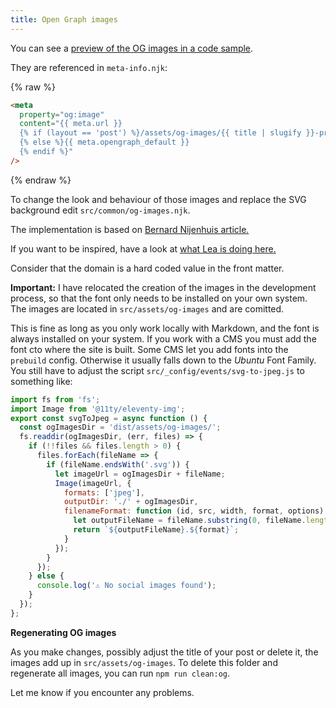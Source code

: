 ```yaml
---
title: Open Graph images
---
```


You can see a [preview of the OG images in a code sample](/code/open-graph-images/).

They are referenced in `meta-info.njk`:

{% raw %}

```html
<meta
  property="og:image"
  content="{{ meta.url }}
  {% if (layout == 'post') %}/assets/og-images/{{ title | slugify }}-preview.jpeg
  {% else %}{{ meta.opengraph_default }}
  {% endif %}"
/>
```

{% endraw %}

To change the look and behaviour of those images and replace the SVG background edit `src/common/og-images.njk`.

The implementation is based on [Bernard Nijenhuis article.](https://bnijenhuis.nl/notes/automatically-generate-open-graph-images-in-eleventy/)

If you want to be inspired, have a look at [what Lea is doing here.](https://lea.codes/posts/2023-04-25-pseudorandom-numbers-in-eleventy/)

Consider that the domain is a hard coded value in the front matter.

**Important:** I have relocated the creation of the images in the development process, so that the font only needs to be installed on your own system. The images are located in `src/assets/og-images` and are comitted.

This is fine as long as you only work locally with Markdown, and the font is always installed on your system. If you work with a CMS you must add the font cto where the site is built. Some CMS let you add fonts into the `prebuild` config. Otherwise it usually falls down to the _Ubuntu_ Font Family. You still have to adjust the script `src/_config/events/svg-to-jpeg.js` to something like:

```js
import fs from 'fs';
import Image from '@11ty/eleventy-img';
export const svgToJpeg = async function () {
  const ogImagesDir = 'dist/assets/og-images/';
  fs.readdir(ogImagesDir, (err, files) => {
    if (!!files && files.length > 0) {
      files.forEach(fileName => {
        if (fileName.endsWith('.svg')) {
          let imageUrl = ogImagesDir + fileName;
          Image(imageUrl, {
            formats: ['jpeg'],
            outputDir: './' + ogImagesDir,
            filenameFormat: function (id, src, width, format, options) {
              let outputFileName = fileName.substring(0, fileName.length - 4);
              return `${outputFileName}.${format}`;
            }
          });
        }
      });
    } else {
      console.log('⚠ No social images found');
    }
  });
};
```

**Regenerating OG images**

As you make changes, possibly adjust the title of your post or delete it, the images add up in `src/assets/og-images`. To delete this folder and regenerate all images, you can run `npm run clean:og`.

Let me know if you encounter any problems.
